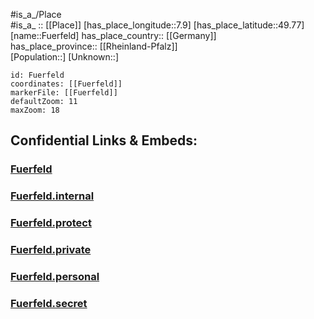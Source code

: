 ﻿---
location: [49.77,7.9] 
mapzoom: [7,12] 
mapmarker: city 
type: City
tags:
- geo/City


SpocWebEntityId: 30318
isDeleted: false
confidential: public

---
#is_a_/Place  
#is_a_ :: [[Place]] 
[has_place_longitude::7.9] 
[has_place_latitude::49.77] 
[name::Fuerfeld] 
has_place_country:: [[Germany]]  
has_place_province:: [[Rheinland-Pfalz]]  
[Population::] 
[Unknown::] 


```leaflet
id: Fuerfeld
coordinates: [[Fuerfeld]] 
markerFile: [[Fuerfeld]] 
defaultZoom: 11 
maxZoom: 18
```


## Confidential Links & Embeds: 

### [Fuerfeld](/_public/Earth/Continent/Europe/Europe~Central/Germany/Germany~West/Rheinland-Pfalz/counties~RP/Bad_Kreuznach/cities~Kreuznach/Fuerfeld.md) 

### [Fuerfeld.internal](/_internal/Earth/Continent/Europe/Europe~Central/Germany/Germany~West/Rheinland-Pfalz/counties~RP/Bad_Kreuznach/cities~Kreuznach/Fuerfeld.internal.md) 

### [Fuerfeld.protect](/_protect/Earth/Continent/Europe/Europe~Central/Germany/Germany~West/Rheinland-Pfalz/counties~RP/Bad_Kreuznach/cities~Kreuznach/Fuerfeld.protect.md) 

### [Fuerfeld.private](/_private/Earth/Continent/Europe/Europe~Central/Germany/Germany~West/Rheinland-Pfalz/counties~RP/Bad_Kreuznach/cities~Kreuznach/Fuerfeld.private.md) 

### [Fuerfeld.personal](/_personal/Earth/Continent/Europe/Europe~Central/Germany/Germany~West/Rheinland-Pfalz/counties~RP/Bad_Kreuznach/cities~Kreuznach/Fuerfeld.personal.md) 

### [Fuerfeld.secret](/_secret/Earth/Continent/Europe/Europe~Central/Germany/Germany~West/Rheinland-Pfalz/counties~RP/Bad_Kreuznach/cities~Kreuznach/Fuerfeld.secret.md) 
